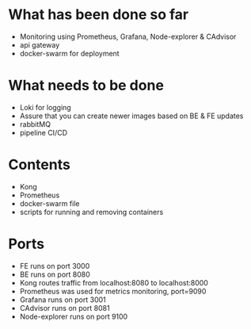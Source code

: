 # What has been done so far
- Monitoring using Prometheus, Grafana, Node-explorer & CAdvisor
- api gateway 
- docker-swarm for deployment

# What needs to be done
- Loki for logging
- Assure that you can create newer images based on BE & FE updates
- rabbitMQ
- pipeline CI/CD
# Contents
- Kong
- Prometheus
- docker-swarm file
- scripts for running and removing containers

# Ports 
- FE runs on port 3000
- BE runs on port 8080
- Kong routes traffic from localhost:8080 to localhost:8000
- Prometheus was used for metrics monitoring, port=9090
- Grafana runs on port 3001
- CAdvisor runs on port 8081
- Node-explorer runs on port 9100